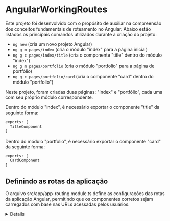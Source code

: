 # AngularWorkingRoutes

Este projeto foi desenvolvido com o propósito de auxiliar na compreensão dos conceitos fundamentais de roteamento no Angular. Abaixo estão listados os principais comandos utilizados durante a criação do projeto:

- `ng new` (cria um novo projeto Angular)
- `ng g m pages/index` (cria o módulo "index" para a página inicial)
- `ng g c pages/index/title` (cria o componente "title" dentro do módulo "index")
- `ng g m pages/portfolio` (cria o módulo "portfolio" para a página de portfólio)
- `ng g c pages/portfolio/card` (cria o componente "card" dentro do módulo "portfolio")

Neste projeto, foram criadas duas páginas: "index" e "portfólio", cada uma com seu próprio módulo correspondente.

Dentro do módulo "index", é necessário exportar o componente "title" da seguinte forma:

```typescript
exports: [
  TitleComponent
]
```

Dentro do módulo "portfolio", é necessário exportar o componente "card" da seguinte forma:

```typescript
exports: [
  CardComponent
]
```

## Definindo as rotas da aplicação

O arquivo src/app/app-routing.module.ts define as configurações das rotas da aplicação Angular, permitindo que os componentes corretos sejam carregados com base nas URLs acessadas pelos usuários.

<details>

```typescript
const routes: Routes = [
  {path:'', component: TitleComponent, pathMatch:'full'},
  {path:'portfolio', component: CardComponent, pathMatch:'prefix'}
];
```

- 01 const routes: Routes = [...]:

Aqui, você está criando uma constante chamada routes que armazena uma matriz de objetos. Esses objetos representam as rotas da sua aplicação Angular.

- 02 {path:'', component: TitleComponent, pathMatch:'full'}:

Este é um objeto que descreve a primeira rota. Vamos analisar as propriedades:
path: '': Define o caminho da rota como uma string vazia, o que significa que esta rota corresponderá à URL raiz da sua aplicação Angular.
component: TitleComponent: Especifica o componente que será carregado quando essa rota for ativada. No caso, o TitleComponent será carregado quando a URL raiz for acessada.
pathMatch: 'full': Define o tipo de correspondência de rota como "full" (completa), o que significa que a URL deve corresponder exatamente à string vazia para ativar essa rota. Isso garante que a rota raiz seja correspondida apenas quando não houver nada após a barra na URL.

- 03 {path:'portfolio', component: CardComponent, pathMatch:'prefix'}:

Este é o segundo objeto que descreve a segunda rota.
path: 'portfolio': Define o caminho da rota como "portfolio", o que significa que esta rota corresponderá à URL que contém "/portfolio".
component: CardComponent: Especifica o componente que será carregado quando essa rota for ativada. Nesse caso, o CardComponent será carregado quando a URL "/portfolio" for acessada.
pathMatch: 'prefix': Define o tipo de correspondência de rota como "prefix" (prefixo), o que significa que a rota será ativada quando a URL começar com "/portfolio". Isso permite que a rota seja ativada mesmo se houver segmentos adicionais na URL após "/portfolio", por exemplo, "/portfolio/items".

- No geral, esse código define duas rotas para a sua aplicação Angular: uma para a URL raiz (""), que carregará o TitleComponent, e outra para a URL "/portfolio", que carregará o CardComponent. A correspondência de rota "full" garante que a URL raiz seja correspondida apenas quando a URL estiver vazia, enquanto a correspondência "prefix" permite que a rota "/portfolio" seja correspondida quando a URL começa com "/portfolio".

</details>
